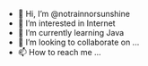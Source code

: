 - 👋 Hi, I’m @notrainnorsunshine
- 👀 I’m interested in Internet
- 🌱 I’m currently learning Java
- 💞️ I’m looking to collaborate on ...
- 📫 How to reach me ...

<!---
notrainnorsunshine/notrainnorsunshine is a ✨ special ✨ repository because its `README.md` (this file) appears on your GitHub profile.
You can click the Preview link to take a look at your changes.
--->
